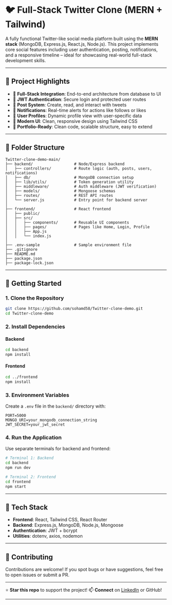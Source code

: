 
# 🐦 Full-Stack Twitter Clone (MERN + Tailwind)

A fully functional Twitter-like social media platform built using the **MERN stack** (MongoDB, Express.js, React.js, Node.js). This project implements core social features including user authentication, posting, notifications, and a responsive timeline – ideal for showcasing real-world full-stack development skills.

---

## 📌 Project Highlights

- 🧩 **Full-Stack Integration**: End-to-end architecture from database to UI
- 🔐 **JWT Authentication**: Secure login and protected user routes
- 📝 **Post System**: Create, read, and interact with tweets
- 🔔 **Notifications**: Real-time alerts for actions like follows or likes
- 👤 **User Profiles**: Dynamic profile view with user-specific data
- 💅 **Modern UI**: Clean, responsive design using Tailwind CSS
- 💼 **Portfolio-Ready**: Clean code, scalable structure, easy to extend

---

## 📁 Folder Structure

```text
Twitter-clone-demo-main/
├── backend/                  # Node/Express backend
│   ├── controllers/          # Route logic (auth, posts, users, notifications)
│   ├── db/                   # MongoDB connection setup
│   ├── lib/utils/            # Token generation utility
│   ├── middleware/           # Auth middleware (JWT verification)
│   ├── models/               # Mongoose schemas
│   ├── routes/               # REST API routes
│   └── server.js             # Entry point for backend server
│
├── frontend/                 # React frontend
│   ├── public/
│   ├── src/
│   │   ├── components/       # Reusable UI components
│   │   ├── pages/            # Pages like Home, Login, Profile
│   │   ├── App.js
│   │   └── index.js
│
├── .env-sample               # Sample environment file
├── .gitignore
├── README.md
├── package.json
├── package-lock.json
````

---

## 🚀 Getting Started

### 1. Clone the Repository

```bash
git clone https://github.com/sohamd58/Twitter-clone-demo.git
cd Twitter-clone-demo
```

### 2. Install Dependencies

#### Backend

```bash
cd backend
npm install
```

#### Frontend

```bash
cd ../frontend
npm install
```

### 3. Environment Variables

Create a `.env` file in the `backend/` directory with:

```env
PORT=5000
MONGO_URI=your_mongodb_connection_string
JWT_SECRET=your_jwt_secret
```

### 4. Run the Application

Use separate terminals for backend and frontend:

```bash
# Terminal 1: Backend
cd backend
npm run dev
```

```bash
# Terminal 2: Frontend
cd frontend
npm start
```

---

## 🧩 Tech Stack

* **Frontend**: React, Tailwind CSS, React Router
* **Backend**: Express.js, MongoDB, Node.js, Mongoose
* **Authentication**: JWT + bcrypt
* **Utilities**: dotenv, axios, nodemon

---

## 📣 Contributing

Contributions are welcome! If you spot bugs or have suggestions, feel free to open issues or submit a PR.

---

⭐ **Star this repo** to support the project!
📫 **Connect** on [LinkedIn](https://www.linkedin.com/in/soham-d1758) or GitHub!

---

